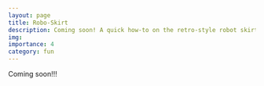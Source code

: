 ```yaml
---
layout: page
title: Robo-Skirt
description: Coming soon! A quick how-to on the retro-style robot skirt I made for HRI 2024!
img:
importance: 4
category: fun
---
```


Coming soon!!!
